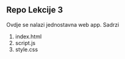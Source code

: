 ## Repo Lekcije 3

Ovdje se nalazi jednostavna web app. Sadrzi
1. index.html
2. script.js
3. style.css